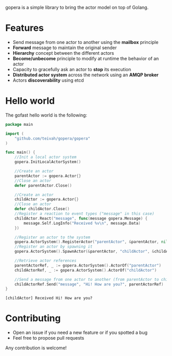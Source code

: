 gopera is a simple library to bring the actor model on top of Golang.

# Features
* Send message from one actor to another using the **mailbox** principle
* **Forward** message to maintain the original sender
* **Hierarchy** concept between the different actors
* **Become/unbecome** principle to modify at runtime the behavior of an actor
* Capacity to gracefully ask an actor to **stop** its execution
* **Distributed actor system** across the network using an **AMQP broker**
* Actors **discoverability** using etcd 

# Hello world
The gofast hello world is the following:

```go
package main

import (
	"github.com/teivah/gopera/gopera"
)

func main() {
	//Init a local actor system
	gopera.InitLocalActorSystem()

	//Create an actor
	parentActor := gopera.Actor{}
	//Close an actor
	defer parentActor.Close()

	//Create an actor
	childActor := gopera.Actor{}
	//Close an actor
	defer childActor.Close()
	//Register a reaction to event types ("message" in this case)
	childActor.React("message", func(message gopera.Message) {
		message.Self.LogInfo("Received %v\n", message.Data)
	})

	//Register an actor to the system
	gopera.ActorSystem().RegisterActor("parentActor", &parentActor, nil)
	//Register an actor by spawning it
	gopera.ActorSystem().SpawnActor(&parentActor, "childActor", &childActor, nil)

	//Retrieve actor references
	parentActorRef, _ := gopera.ActorSystem().ActorOf("parentActor")
	childActorRef, _ := gopera.ActorSystem().ActorOf("childActor")

	//Send a message from one actor to another (from parentActor to childActor)
	childActorRef.Send("message", "Hi! How are you?", parentActorRef)
}
```

```
[childActor] Received Hi! How are you?
```

# Contributing

* Open an issue if you need a new feature or if you spotted a bug
* Feel free to propose pull requests

Any contribution is welcome!